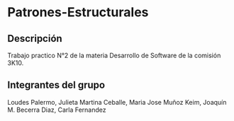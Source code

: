 # Patrones-Estructurales
## Descripción
Trabajo practico N°2 de la materia Desarrollo de Software de la comisión 3K10.
## Integrantes del grupo
Loudes Palermo, Julieta Martina Ceballe, Maria Jose Muñoz Keim, Joaquín M. Becerra Diaz, Carla Fernandez
